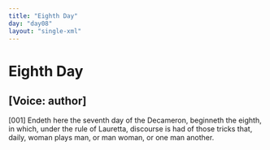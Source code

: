 ```yaml
---
title: "Eighth Day"
day: "day08"
layout: "single-xml"
---
```

<div id="day08" ruler="lauretta" type="Day">
 <h1>
  Eighth Day
 </h1>
 <argument>
  <p>
   <h2>
    [Voice: author]
   </h2>
  </p>
  <p>
   <a name="p08990001">
    [001]
   </a>
   Endeth here the seventh day of the Decameron, beginneth
 the eighth, in which, under the rule of Lauretta, discourse
 is had of those tricks that, daily, woman plays
 man, or man woman, or one man another.
  </p>
 </argument>
</div>